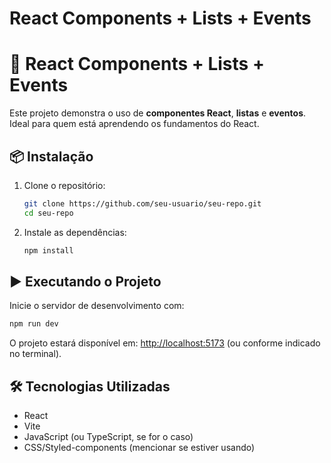 # React Components + Lists + Events

# 🚀 React Components + Lists + Events

Este projeto demonstra o uso de **componentes React**, **listas** e **eventos**. Ideal para quem está aprendendo os fundamentos do React.

## 📦 Instalação

1. Clone o repositório:

   ```bash
   git clone https://github.com/seu-usuario/seu-repo.git
   cd seu-repo
   ```

2. Instale as dependências:

   ```bash
   npm install
   ```

## ▶️ Executando o Projeto

Inicie o servidor de desenvolvimento com:

```bash
npm run dev
```

O projeto estará disponível em: [http://localhost:5173](http://localhost:5173) (ou conforme indicado no terminal).

## 🛠 Tecnologias Utilizadas

* React
* Vite
* JavaScript (ou TypeScript, se for o caso)
* CSS/Styled-components (mencionar se estiver usando)